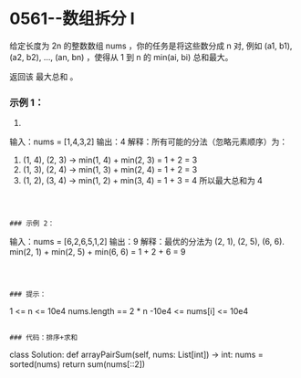 # 0561--数组拆分 I

给定长度为 2n 的整数数组 nums ，你的任务是将这些数分成 n 对, 例如 (a1, b1), (a2, b2), ..., (an, bn) ，使得从 1 到 n 的 min(ai, bi) 总和最大。

返回该 最大总和 。

 

### 示例 1：

1. ```
  输入：nums = [1,4,3,2]
  输出：4
  解释：所有可能的分法（忽略元素顺序）为：
  
  1. (1, 4), (2, 3) -> min(1, 4) + min(2, 3) = 1 + 2 = 3
  2. (1, 3), (2, 4) -> min(1, 3) + min(2, 4) = 1 + 2 = 3
  3. (1, 2), (3, 4) -> min(1, 2) + min(3, 4) = 1 + 3 = 4
     所以最大总和为 4
  ```

  

### 示例 2：

```
输入：nums = [6,2,6,5,1,2]
输出：9
解释：最优的分法为 (2, 1), (2, 5), (6, 6). min(2, 1) + min(2, 5) + min(6, 6) = 1 + 2 + 6 = 9
```



### 提示：

```
1 <= n <= 10e4
nums.length == 2 * n
-10e4 <= nums[i] <= 10e4
```

### 代码：排序+求和

```
class Solution:
    def arrayPairSum(self, nums: List[int]) -> int:
        nums = sorted(nums)
        return sum(nums[::2])
```

